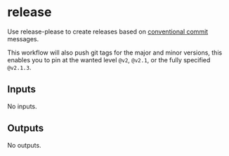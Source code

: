 # release

Use release-please to create releases based on [conventional commit](https://www.conventionalcommits.org/en/v1.0.0/) messages.

This workflow will also push git tags for the major and minor versions, this enables you to pin at the wanted level `@v2`, `@v2.1`, or the fully specified `@v2.1.3`.

## Inputs

<!-- AUTO-DOC-INPUT:START - Do not remove or modify this section -->

No inputs.

<!-- AUTO-DOC-INPUT:END -->

## Outputs

<!-- AUTO-DOC-OUTPUT:START - Do not remove or modify this section -->

No outputs.

<!-- AUTO-DOC-OUTPUT:END -->
